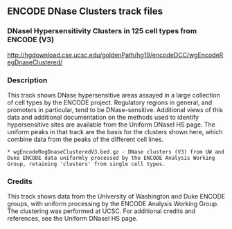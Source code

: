 ## ENCODE DNase Clusters track files

### DNaseI Hypersensitivity Clusters in 125 cell types from ENCODE (V3)

http://hgdownload.cse.ucsc.edu/goldenPath/hg19/encodeDCC/wgEncodeRegDnaseClustered/

### Description

This track shows DNase hypersensitive areas assayed in a large collection of cell types by the ENCODE project. Regulatory regions in general, and promoters in particular, tend to be DNase-sensitive. Additional views of this data and additional documentation on the methods used to identify hypersensitive sites are available from the Uniform DNaseI HS page. The uniform peaks in that track are the basis for the clusters shown here, which combine data from the peaks of the different cell lines.


```
* wgEncodeRegDnaseClusteredV3.bed.gz - DNase clusters (V3) from UW and Duke ENCODE data uniformly processed by the ENCODE Analysis Working Group, retaining 'clusters' from single cell types.
```

### Credits

This track shows data from the University of Washington and Duke ENCODE groups, with uniform processing by the ENCODE Analysis Working Group. The clustering was performed at UCSC. For additional credits and references, see the Uniform DNaseI HS page.